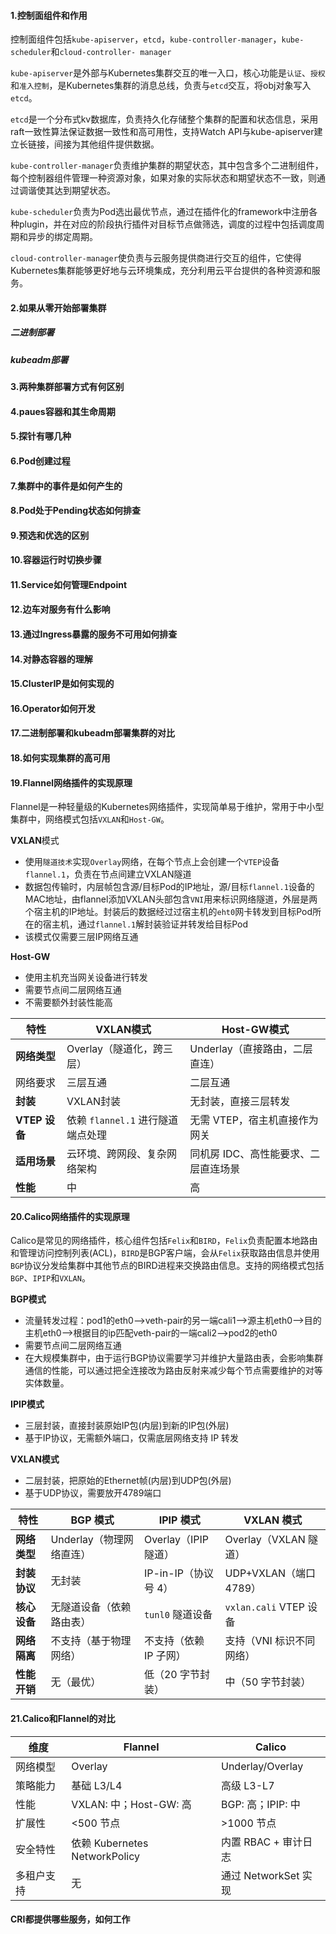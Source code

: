 #### 1.控制面组件和作用

控制面组件包括`kube-apiserver`，`etcd`，`kube-controller-manager`，`kube-scheduler`和`cloud-controller- manager`

`kube-apiserver`是外部与Kubernetes集群交互的唯一入口，核心功能是`认证`、`授权`和`准入控制`，是Kubernetes集群的消息总线，负责与`etcd`交互，将obj对象写入`etcd`。

`etcd`是一个分布式kv数据库，负责持久化存储整个集群的配置和状态信息，采用raft一致性算法保证数据一致性和高可用性，支持Watch API与kube-apiserver建立长链接，间接为其他组件提供数据。

`kube-controller-manager`负责维护集群的期望状态，其中包含多个二进制组件，每个控制器组件管理一种资源对象，如果对象的实际状态和期望状态不一致，则通过调谐使其达到期望状态。

`kube-scheduler`负责为Pod选出最优节点，通过在插件化的framework中注册各种plugin，并在对应的阶段执行插件对目标节点做筛选，调度的过程中包括调度周期和异步的绑定周期。

`cloud-controller-manager`使负责与云服务提供商进行交互的组件，它使得Kubernetes集群能够更好地与云环境集成，充分利用云平台提供的各种资源和服务。

#### 2.如果从零开始部署集群

##### 二进制部署

##### kubeadm部署


#### 3.两种集群部署方式有何区别



#### 4.paues容器和其生命周期



#### 5.探针有哪几种



#### 6.Pod创建过程



#### 7.集群中的事件是如何产生的



#### 8.Pod处于Pending状态如何排查



#### 9.预选和优选的区别



#### 10.容器运行时切换步骤



#### 11.Service如何管理Endpoint



#### 12.边车对服务有什么影响



#### 13.通过Ingress暴露的服务不可用如何排查



#### 14.对静态容器的理解



#### 15.ClusterIP是如何实现的



#### 16.Operator如何开发



#### 17.二进制部署和kubeadm部署集群的对比



#### 18.如何实现集群的高可用



#### 19.Flannel网络插件的实现原理

Flannel是一种轻量级的Kubernetes网络插件，实现简单易于维护，常用于中小型集群中，网络模式包括`VXLAN`和`Host-GW`。

**VXLAN**模式

* 使用`隧道技术`实现`Overlay`网络，在每个节点上会创建一个`VTEP`设备`flannel.1`，负责在节点间建立VXLAN隧道
* 数据包传输时，内层帧包含源/目标Pod的IP地址，源/目标`flannel.1`设备的MAC地址，由flannel添加VXLAN头部包含`VNI`用来标识网络隧道，外层是两个宿主机的IP地址。封装后的数据经过过宿主机的`eht0`网卡转发到目标Pod所在的宿主机，通过`flannel.1`解封装验证并转发给目标Pod
* 该模式仅需要三层IP网络互通

**Host-GW**

* 使用主机充当网关设备进行转发
* 需要节点间二层网络互通
* 不需要额外封装性能高

| **特性**      | **VXLAN模式**                     | **Host-GW模式**                      |
| ------------- | --------------------------------- | ------------------------------------ |
| **网络类型**  | Overlay（隧道化，跨三层）         | Underlay（直接路由，二层直连）       |
| 网络要求      | 三层互通                          | 二层互通                             |
| **封装**      | VXLAN封装                         | 无封装，直接三层转发                 |
| **VTEP 设备** | 依赖 `flannel.1` 进行隧道端点处理 | 无需 VTEP，宿主机直接作为网关        |
| **适用场景**  | 云环境、跨网段、复杂网络架构      | 同机房 IDC、高性能要求、二层直连场景 |
| **性能**      | 中                                | 高                                   |

#### 20.Calico网络插件的实现原理

Calico是常见的网络插件，核心组件包括`Felix`和`BIRD`，`Felix`负责配置本地路由和管理访问控制列表(ACL)，`BIRD`是BGP客户端，会从`Felix`获取路由信息并使用`BGP`协议分发给集群中其他节点的BIRD进程来交换路由信息。支持的网络模式包括`BGP`、`IPIP`和`VXLAN`。

**BGP模式**

* 流量转发过程：pod1的eth0-->veth-pair的另一端cali1-->源主机eth0-->目的主机eth0-->根据目的ip匹配veth-pair的一端cali2-->pod2的eth0
* 需要节点间二层网络互通
* 在大规模集群中，由于运行BGP协议需要学习并维护大量路由表，会影响集群通信的性能，可以通过把全连接改为路由反射来减少每个节点需要维护的对等实体数量。

**IPIP模式**

* 三层封装，直接封装原始IP包(内层)到新的IP包(外层)
* 基于IP协议，无需额外端口，仅需底层网络支持 IP 转发

**VXLAN模式**

* 二层封装，把原始的Ethernet帧(内层)到UDP包(外层)
* 基于UDP协议，需要放开4789端口

| **特性**     | **BGP 模式**             | **IPIP 模式**          | **VXLAN 模式**           |
| ------------ | ------------------------ | ---------------------- | ------------------------ |
| **网络类型** | Underlay（物理网络直连） | Overlay（IPIP 隧道）   | Overlay（VXLAN 隧道）    |
| **封装协议** | 无封装                   | IP-in-IP（协议号 4）   | UDP+VXLAN（端口 4789）   |
| **核心设备** | 无隧道设备（依赖路由表） | `tunl0` 隧道设备       | `vxlan.cali` VTEP 设备   |
| **网络隔离** | 不支持（基于物理网络）   | 不支持（依赖 IP 子网） | 支持（VNI 标识不同网络） |
| **性能开销** | 无（最优）               | 低（20 字节封装）      | 中（50 字节封装）        |

#### 21.Calico和Flannel的对比

| 维度       | Flannel                       | Calico               |
| ---------- | ----------------------------- | -------------------- |
| 网络模型   | Overlay                       | Underlay/Overlay     |
| 策略能力   | 基础 L3/L4                    | 高级 L3-L7           |
| 性能       | VXLAN: 中；Host-GW: 高        | BGP: 高；IPIP: 中    |
| 扩展性     | <500 节点                     | >1000 节点           |
| 安全特性   | 依赖 Kubernetes NetworkPolicy | 内置 RBAC + 审计日志 |
| 多租户支持 | 无                            | 通过 NetworkSet 实现 |

#### CRI都提供哪些服务，如何工作